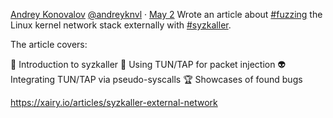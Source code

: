 [Andrey Konovalov](https://mobile.twitter.com/andreyknvl)
[@andreyknvl](https://mobile.twitter.com/andreyknvl)
·
[May 2](https://mobile.twitter.com/andreyknvl/status/1521211268014784523)
Wrote an article about [#fuzzing](https://mobile.twitter.com/hashtag/fuzzing?src=hashtag_click) the Linux kernel network stack externally with [#syzkaller](https://mobile.twitter.com/hashtag/syzkaller?src=hashtag_click).

The article covers:

🧰 Introduction to syzkaller
💉 Using TUN/TAP for packet injection
👽 Integrating TUN/TAP via pseudo-syscalls
🏆 Showcases of found bugs

https://xairy.io/articles/syzkaller-external-network